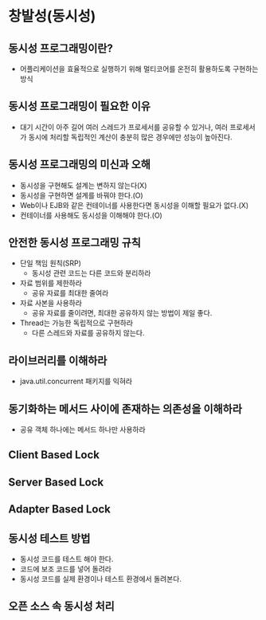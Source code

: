 
# 창발성(동시성)

## 동시성 프로그래밍이란?
+ 어플리케이션을 효율적으로 실행하기 위해 멀티코어를 온전히 활용하도록 구현하는 방식

## 동시성 프로그래밍이 필요한 이유
+ 대기 시간이 아주 길어 여러 스레드가 프로세서를 공유할 수 있거나, 여러 프로세서가 동시에 처리할 독립적인 계산이 충분히 많은 경우에만 성능이 높아진다.

## 동시성 프로그래밍의 미신과 오해
+ 동시성을 구현해도 설계는 변하지 않는다(X)
+ 동시성을 구현하면 설계를 바꿔야 한다.(O)
+ Web이나 EJB와 같은 컨테이너를 사용한다면 동시성을 이해할 필요가 없다.(X)
+ 컨테이너를 사용해도 동시성을 이해해야 한다.(O)

## 안전한 동시성 프로그래밍 규칙
+ 단일 책임 원칙(SRP)
  - 동시성 관련 코드는 다른 코드와 분리하라
+ 자료 범위를 제한하라
  - 공유 자료를 최대한 줄여라
+ 자료 사본을 사용하라
  - 공유 자료를 줄이려면, 최대한 공유하지 않는 방법이 제일 좋다.
+ Thread는 가능한 독립적으로 구현하라
  - 다른 스레드와 자료를 공유하지 않는다.

## 라이브러리를 이해하라
+ java.util.concurrent 패키지를 익혀라

## 동기화하는 메서드 사이에 존재하는 의존성을 이해하라
+ 공유 객체 하나에는 메서드 하나만 사용하라

## Client Based Lock
## Server Based Lock
## Adapter Based Lock

## 동시성 테스트 방법
+ 동시성 코드를 테스트 해야 한다.
+ 코드에 보조 코드를 넣어 돌려라
+ 동시성 코드를 실제 환경이나 테스트 환경에서 돌려본다.

## 오픈 소스 속 동시성 처리

